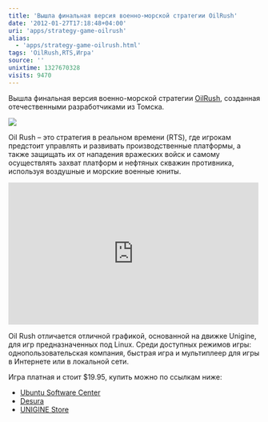 ```yaml
---
title: 'Вышла финальная версия военно-морской стратегии OilRush'
date: '2012-01-27T17:18:48+04:00'
uri: 'apps/strategy-game-oilrush'
alias: 
  - 'apps/strategy-game-oilrush.html'
tags: 'OilRush,RTS,Игра'
source: ''
unixtime: 1327670328
visits: 9470
---
```

Вышла финальная версия военно-морской стратегии [OilRush](http://oilrush-game.com), созданная отечественными разработчиками из Томска.

[![](img/2012/01/27/17-00/oilrush-48-6770596493-o.jpg)](img/2012/01/27/17-00/oilrush-48-6770596493-o.jpg)

Oil Rush – это стратегия в реальном времени (RTS), где игрокам предстоит управлять и развивать производственные платформы, а также защищать их от нападения вражеских войск и самому осуществлять захват платформ и нефтяных скважин противника, используя воздушные и морские военные юниты.

<iframe width="500" height="284" src="https://www.youtube.com/embed/nie4ystLTkY" frameborder="0" allowfullscreen=""></iframe> 

Oil Rush отличается отличной графикой, основанной на движке Unigine, для игр предназначенных под Linux. Среди доступных режимов игры: однопользовательская компания, быстрая игра и мультиплеер для игры в Интернете или в локальной сети.

Игра платная и стоит $19.95, купить можно по ссылкам ниже:

*   [Ubuntu Software Center](https://apps.ubuntu.com/cat/applications/oneiric/oilrush/)
*   [Desura](http://www.desura.com/games/oil-rush)
*   [UNIGINE Store](https://store.unigine.com/products/goods/oilrush/)

